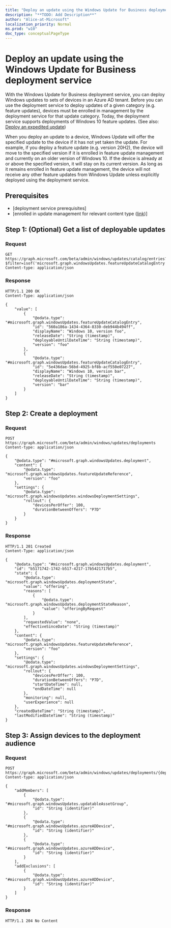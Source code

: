 ```yaml
---
title: "Deploy an update using the Windows Update for Business deployment service"
description: "**TODO: Add Description**"
author: "Alice-at-Microsoft"
localization_priority: Normal
ms.prod: "w10"
doc_type: conceptualPageType
---
```


# Deploy an update using the Windows Update for Business deployment service

With the Windows Update for Business deployment service, you can deploy Windows updates to sets of devices in an Azure AD tenant. Before you can use the deployment service to deploy updates of a given category (e.g. feature updates), devices must be enrolled in management by the deployment service for that update category. Today, the deployment service supports deployments of Windows 10 feature updates. (See also: [Deploy an expedited update](windowsupdates-deploy-expedited-update.md))

When you deploy an update to a device, Windows Update will offer the specified update to the device if it has not yet taken the update. For example, if you deploy a feature update (e.g. version 20H2), the device will move to the specified version if it is enrolled in feature update management and currently on an older version of Windows 10. If the device is already at or above the specified version, it will stay on its current version. As long as it remains enrolled in feature update management, the device will not receive any other feature updates from Windows Update unless explicitly deployed using the deployment service.

## Prerequisites

* [deployment service prerequisites]
* [enrolled in update management for relevant content type ([link](windowsupdates-enroll.md))]

## Step 1: (Optional) Get a list of deployable updates

### Request

```http
GET https://graph.microsoft.com/beta/admin/windows/updates/catalog/entries?$filter=isof('microsoft.graph.windowsUpdates.featureUpdateCatalogEntry')
Content-type: application/json
```

### Response

```http
HTTP/1.1 200 OK
Content-Type: application/json

{
    "value": [
        {
            "@odata.type": "#microsoft.graph.windowsUpdates.featureUpdateCatalogEntry",
            "id": "560a186a-1434-4364-8330-deb944b494ff",
            "displayName": "Windows 10, version foo",
            "releaseDate": "String (timestamp)",
            "deployableUntilDateTime": "String (timestamp)",
            "version": "foo"
        },
        {
            "@odata.type": "#microsoft.graph.windowsUpdates.featureUpdateCatalogEntry",
            "id": "5e436dae-56bd-4925-bf8b-acf550e07227",
            "displayName": "Windows 10, version bar",
            "releaseDate": "String (timestamp)",
            "deployableUntilDateTime": "String (timestamp)",
            "version": "bar"
        }
    ]
}
```

## Step 2: Create a deployment

### Request

```http
POST https://graph.microsoft.com/beta/admin/windows/updates/deployments
Content-type: application/json

{
    "@odata.type": "#microsoft.graph.windowsUpdates.deployment",
    "content": {
        "@odata.type": "microsoft.graph.windowsUpdates.featureUpdateReference",
        "version": "foo"
    },
    "settings": {
        "@odata.type": "microsoft.graph.windowsUpdates.windowsDeploymentSettings",
        "rollout": {
            "devicesPerOffer": 100,
            "durationBetweenOffers": "P7D"
        }
    }
}
```

### Response

```http
HTTP/1.1 201 Created
Content-Type: application/json

{
    "@odata.type": "#microsoft.graph.windowsUpdates.deployment",
    "id": "b5171742-1742-b517-4217-17b5421717b5",
    "state": {
        "@odata.type": "microsoft.graph.windowsUpdates.deploymentState",
        "value": "offering",
        "reasons": [
            {
                "@odata.type": "microsoft.graph.windowsUpdates.deploymentStateReason",
                "value": "offeringByRequest"
            }
        ],
        "requestedValue": "none",
        "effectiveSinceDate": "String (timestamp)"
    },
    "content": {
        "@odata.type": "microsoft.graph.windowsUpdates.featureUpdateReference",
        "version": "foo"
    },
    "settings": {
        "@odata.type": "microsoft.graph.windowsUpdates.windowsDeploymentSettings",
        "rollout": {
            "devicesPerOffer": 100,
            "durationBetweenOffers": "P7D",
            "startDateTime": null,
            "endDateTime": null
        },
        "monitoring": null,
        "userExperience": null
    },
    "createdDateTime": "String (timestamp)",
    "lastModifiedDateTime": "String (timestamp)"
}
```

## Step 3: Assign devices to the deployment audience

### Request

```http
POST https://graph.microsoft.com/beta/admin/windows/updates/deployments/{deploymentId}/audience/updateAudience
Content-type: application/json

{
    "addMembers": [
        {
            "@odata.type": "#microsoft.graph.windowsUpdates.updatableAssetGroup",
            "id": "String (identifier)"
        },
        {
            "@odata.type": "#microsoft.graph.windowsUpdates.azureADDevice",
            "id": "String (identifier)"
        },
        {
            "@odata.type": "#microsoft.graph.windowsUpdates.azureADDevice",
            "id": "String (identifier)"
        }
    ],
    "addExclusions": [
        {
            "@odata.type": "#microsoft.graph.windowsUpdates.azureADDevice",
            "id": "String (identifier)"
        }
    ]
}
```

### Response

```http
HTTP/1.1 204 No Content
```